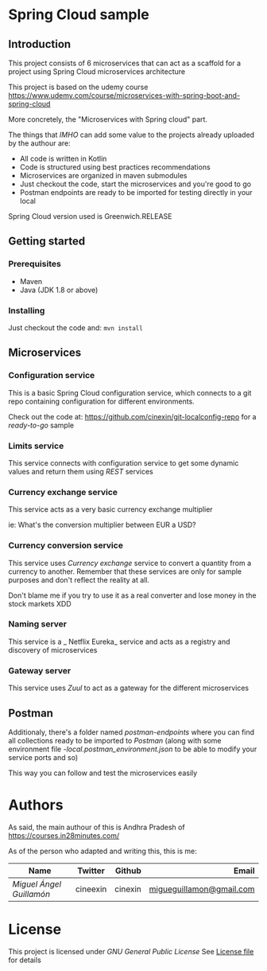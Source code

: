 # Spring Cloud sample

## Introduction
This project consists of 6 microservices that can act as a scaffold for a project using Spring Cloud microservices architecture 

This project is based on the udemy course https://www.udemy.com/course/microservices-with-spring-boot-and-spring-cloud

More concretely, the "Microservices with Spring cloud" part. 

The things that _IMHO_ can add some value to the projects already uploaded by the authour are:
 * All code is written in Kotlin
 * Code is structured using best practices recommendations
 * Microservices are organized in maven submodules
 * Just checkout the code, start the microservices and you're good to go
 * Postman endpoints are ready to be imported for testing directly in your local 
 
 Spring Cloud version used is Greenwich.RELEASE   

## Getting started

### Prerequisites

- Maven
- Java (JDK 1.8 or above)

### Installing

Just checkout the code and:
```mvn install```


## Microservices

### Configuration service
This is a basic Spring Cloud configuration service, which connects to a git repo containing configuration for different environments.

Check out the code at: https://github.com/cinexin/git-localconfig-repo for a _ready-to-go_ sample

### Limits service
This service connects with configuration service to get some dynamic values and return them using _REST_ services

### Currency exchange service 
This service acts as a very basic currency exchange multiplier

ie: What's the conversion multiplier between EUR a USD?

### Currency conversion service
This service uses _Currency exchange_ service to convert a quantity from a currency to another. Remember that these services are only for sample purposes and don't reflect the reality at all. 

Don't blame me if you try to use it as a real converter and lose money in the stock markets XDD

### Naming server
This service is a _ Netflix Eureka_ service and acts as a registry and discovery of microservices

### Gateway server
This service uses _Zuul_ to act as a gateway for the different microservices

## Postman 
Additionaly, there's a folder named _postman-endpoints_ where you can find all collections ready to be imported to _Postman_ (along with some environment file -_local.postman_environment.json_ to be able to modify your service ports and so)

This way you can follow and test the microservices easily


# Authors

As said, the main authour of this is Andhra Pradesh of https://courses.in28minutes.com/

As of the person who adapted and writing this, this is me:


| Name        | Twitter           | Github  | Email
| ------------- |:-------------:| -----:| ------:
| *Miguel Ángel Guillamón*      | cineexin | cinexin | migueguillamon@gmail.com


# License

This project is licensed under _GNU General Public License_ See 
[License file](../LICENSE) for details